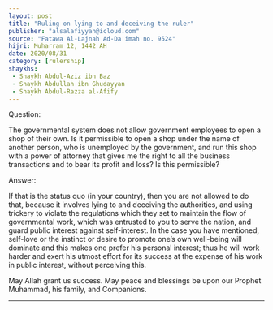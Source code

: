 ```yaml
---
layout: post
title: "Ruling on lying to and deceiving the ruler"
publisher: "alsalafiyyah@icloud.com"
source: "Fatawa Al-Lajnah Ad-Da'imah no. 9524"
hijri: Muharram 12, 1442 AH
date: 2020/08/31
category: [rulership]
shaykhs: 
 - Shaykh Abdul-Aziz ibn Baz
 - Shaykh Abdullah ibn Ghudayyan
 - Shaykh Abdul-Razza al-Afify
---
```


Question: 

The governmental system does not allow government employees to open a shop of their own. Is it permissible to open a shop under the name of another person, who is unemployed by the government, and run this shop with a power of attorney that gives me the right to all the business transactions and to bear its profit and loss? Is this permissible?

Answer:

If that is the status quo (in your country), then you are not allowed to do that, because it involves lying to and deceiving the authorities, and using trickery to violate the regulations which they set to maintain the flow of governmental work, which was entrusted to you to serve the nation, and guard public interest against self-interest. In the case you have mentioned, self-love or the instinct or desire to promote one’s own well-being will dominate and this makes one prefer his personal interest; thus he will work harder and exert his utmost effort for its success at the expense of his work in public interest, without perceiving this.

May Allah grant us success. May peace and blessings be upon our Prophet Muhammad, his family, and Companions.

---

[^1]: Al-Bukhari, Fath-ul-Bary, nos. 4340, 7145, and 7257; Muslim, Sahih [Sharh Al-Nawawi], vol. 12, p. 226; Abu Dawud, no. 2625; and Al-Nasa'i, Al-Mujtaba, vol. 7, p. 159.
[^2]: Imam Ahmad, and the wording is his, vol. 1, p. 49 and vol. 5, p. 66; Al-Bukhari, Fath-ul-Bari, no. 7144; Muslim, Sahih [Sharh Al-Nawawi], vol. 12, p. 226; and Al-Tirmidhi, no. 1707; Abu Dawud, no. 2626; and Al-Nasa’i, Al-Mujtaba, vol. 7, p. 160.
